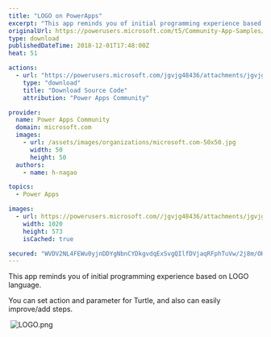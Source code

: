 ```yaml
---
title: "LOGO on PowerApps"
excerpt: "This app reminds you of initial programming experience based on LOGO language. You can set action and parameter for Turtle, and also can easily"
originalUrl: https://powerusers.microsoft.com/t5/Community-App-Samples/LOGO-on-PowerApps/td-p/186736
type: download
publishedDateTime: 2018-12-01T17:48:00Z
heat: 51

actions:
  - url: "https://powerusers.microsoft.com/jgvjg48436/attachments/jgvjg48436/AppFeedbackGallery/53/2/LOGOApp.msapp"
    type: "download"
    title: "Download Source Code"
    attribution: "Power Apps Community"

provider:
  name: Power Apps Community
  domain: microsoft.com
  images:
    - url: /assets/images/organizations/microsoft.com-50x50.jpg
      width: 50
      height: 50
  authors:
    - name: h-nagao

topics:
  - Power Apps

images:
  - url: https://powerusers.microsoft.com//jgvjg48436/attachments/jgvjg48436/AppFeedbackGallery/53/1/LOGO.png
    width: 1020
    height: 573
    isCached: true

secured: "WVDV2NL4FEWu0yjnDDYgNbnCYDkgvdqExSvgQIlfDVjaqRFphTuVw/2j8m/OHkZ8lTZ/ltGZjx54ofjENc0AEvB5/RnYtd9+eW7JTH6KjTbSHF/69fd+mF16xmc0X6BLvqsYEj74bFWm7rHVKUyYx5B9y3H32MYNP+g5jxCwE4572p106xqvH/HjWICbrpYXOBC0gDzTFXn1FODsATKc2Cc6HEPaDtgahh1uAaKDky0Lo/DG+F3WBGv3Us6R1CakoRC+/xux2gPI9uQ+yLagH7W0k/Z0tw9GG2zHHCB+QCulOVUPwtCT+DQYbuvEGDKdkQhoo40aTNZJ1qwOOIDHofsl75/qhJkkLxrpya00QEpRBGed5UDFNvyKk8NcolEJceuY+CDK/q1vwSB8BMdRMvOalWsmSVSre7vaIQOKJDMwaQtuAu6/rQitmcqyiemL;xBcU1K2fzFVPrszwrj19DQ=="
---
```

<p>This app reminds you of&nbsp;initial programming experience based on LOGO language.</p><p>You can set action and parameter for Turtle, and also can easily improve/add steps.</p><p>&nbsp;<span class="lia-inline-image-display-wrapper lia-image-align-left" image-alt="LOGO.png" style="width: 400px;"><img src="https://powerusers.microsoft.com/t5/image/serverpage/image-id/43807iC8DF097E9CC7F06A/image-size/medium?v=1.0&amp;px=400" title="LOGO.png" alt="LOGO.png" li-image-url="https://powerusers.microsoft.com/t5/image/serverpage/image-id/43807iC8DF097E9CC7F06A?v=1.0" li-image-display-id="'43807iC8DF097E9CC7F06A'" li-message-uid="'186736'" li-messages-message-image="true" li-bindable="" class="lia-media-image" tabindex="0" li-bypass-lightbox-when-linked="true" li-use-hover-links="false"></span></p><p>&nbsp;</p>

